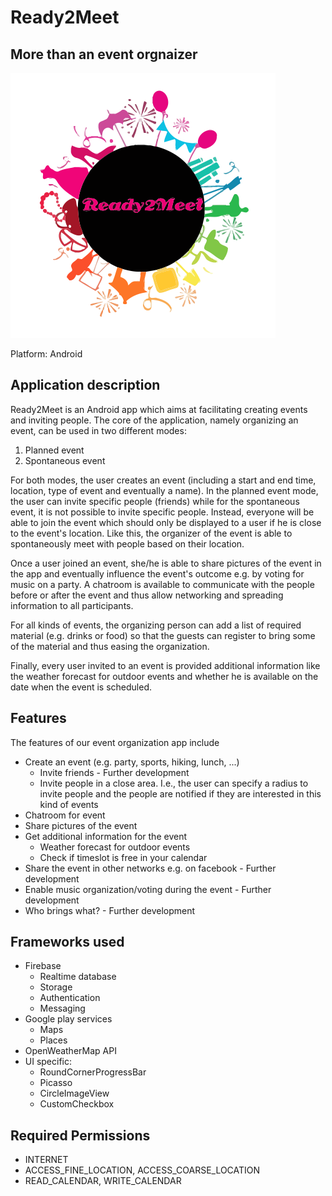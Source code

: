  Ready2Meet
 ===================
 More than an event orgnaizer
----

![picture alt](https://github.com/KuechA/mobEvent/blob/master/VFriend-master/app/src/main/res/mipmap-hdpi/ic_launcher.png)

Platform: Android

## Application description ##

Ready2Meet is an Android app which aims at facilitating creating events and inviting people. The core of the application, namely organizing an event, can be used in two different modes:

1. Planned event
2. Spontaneous event

For both modes, the user creates an event (including a start and end time, location, type of event and eventually a name). In the planned event mode, the user can invite specific people (friends) while for the spontaneous event, it is not possible to invite specific people. Instead, everyone will be able to join the event which should only be displayed to a user if he is close to the event's location. Like this, the organizer of the event is able to spontaneously meet with people based on their location.

Once a user joined an event, she/he is able to share pictures of the event in the app and eventually influence the event's outcome e.g. by voting for music on a party. A chatroom is available to communicate with the people before or after the event and thus allow networking and spreading information to all participants.

For all kinds of events, the organizing person can add a list of required material (e.g. drinks or food) so that the guests can register to bring some of the material and thus easing the organization.

Finally, every user invited to an event is provided additional information like the weather forecast for outdoor events and whether he is available on the date when the event is scheduled.

## Features ##

The features of our event organization app include

* Create an event (e.g. party, sports, hiking, lunch, ...)
    * Invite friends - Further development
    * Invite people in a close area. I.e., the user can specify a radius to invite people and the people are notified if they are interested in this kind of events
* Chatroom for event
* Share pictures of the event
* Get additional information for the event
    * Weather forecast for outdoor events
    * Check if timeslot is free in your calendar
* Share the event in other networks e.g. on facebook - Further development
* Enable music organization/voting during the event - Further development
* Who brings what? - Further development

## Frameworks used ##
* Firebase
    * Realtime database
    * Storage
    * Authentication
    * Messaging
* Google play services
    * Maps
    * Places
* OpenWeatherMap API
* UI specific:
    * RoundCornerProgressBar
    * Picasso
    * CircleImageView
    * CustomCheckbox

## Required Permissions ##
* INTERNET
* ACCESS_FINE_LOCATION, ACCESS_COARSE_LOCATION
* READ_CALENDAR, WRITE_CALENDAR
